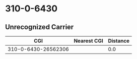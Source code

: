 # 310-0-6430
## Unrecognized Carrier


| CGI | Nearest CGI | Distance |
|-----|-------------|----------|
| 310-0-6430-26562306 |  | 0.0 |
